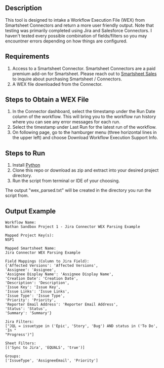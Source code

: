 ## Description

This tool is designed to intake a Workflow Execution File (WEX) from Smartsheet Connectors and return a more user friendly output. Note that testing was primarily completed using Jira and Salesforce Connectors. I haven't tested every possible combination of fields/filters so you may encountner errors depending on how things are configured. 

## Requirements

1. Access to a Smartsheet Connector. Smartsheet Connectors are a paid premium add-on for Smartsheet. Please reach out to [Smartsheet Sales](https://www.smartsheet.com/contact/sales) to inquire about purchasing Smartsheet / Connectors.
2. A WEX file downloaded from the Connector.

## Steps to Obtain a WEX File

1. In the Connector dashboard, select the timestamp under the Run Date column of the workflow. This will bring you to the workflow run history where you can see any error messages for each run.
2. Select the timestamp under Last Run for the latest run of the workflow.
3. On following page, go to the hamburger menu (three horizontal lines in the upper left) and choose Download Workflow Execution Support Info.

## Steps to Run

1. Install [Python](https://www.python.org/downloads/)
2. Clone this repo or download as zip and extract into your desired project directory.
3. Run the script from terminal or IDE of your choosing. 

The output "wex_parsed.txt" will be created in the directory you run the script from. 

## Output Example

```
Workflow Name: 
Nathan Sandbox Project 1 - Jira Connector WEX Parsing Example

Mapped Project Key(s): 
NSP1

Mapped Smartsheet Name: 
Jira Connector WEX Parsing Example

Field Mappings (Column to Jira Field): 
{'Affected Versions': 'Affected Versions',
'Assignee': 'Assignee',
'Assignee Display Name': 'Assignee Display Name',
'Creation Date': 'Creation Date',
'Description': 'Description',
'Issue Key': 'Issue Key',
'Issue Links': 'Issue Links',
'Issue Type': 'Issue Type',
'Priority': 'Priority',
'Reporter Email Address': 'Reporter Email Address',
'Status': 'Status',
'Summary': 'Summary'}

Jira Filters: 
["JQL = issuetype in ('Epic', 'Story', 'Bug') AND status in ('To Do', 'In "
"Progress')"]

Sheet Filters: 
[('Sync to Jira', 'EQUALS', 'true')]

Groups: 
['IssueType', 'AssigneeEmail', 'Priority']
```


